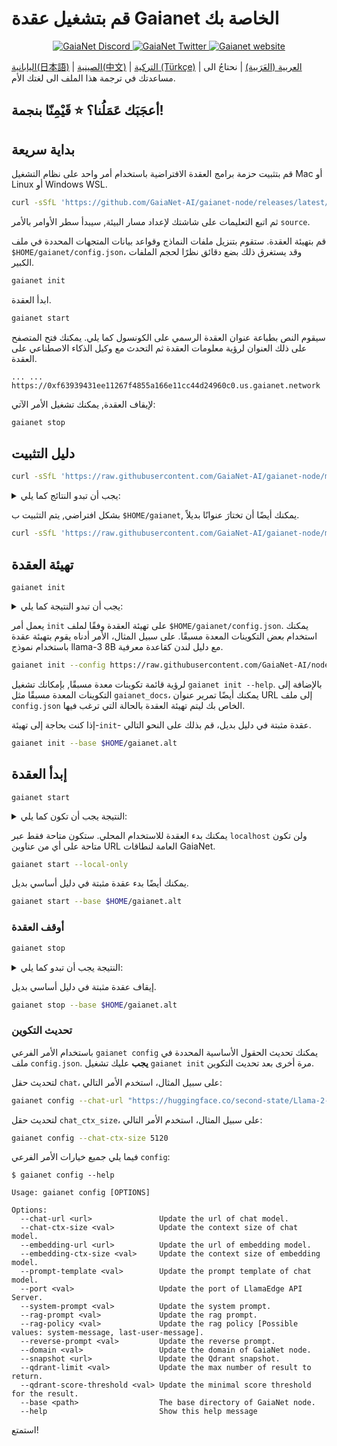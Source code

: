 # قم بتشغيل عقدة Gaianet الخاصة بك


<p align="center">
  <a href="https://discord.gg/gaianet-ai">
    <img src="https://img.shields.io/badge/chat-Discord-7289DA?logo=discord" alt="GaiaNet Discord">
  </a>
  <a href="https://twitter.com/Gaianet_AI">
    <img src="https://img.shields.io/badge/Twitter-1DA1F2?logo=twitter&amp;logoColor=white" alt="GaiaNet Twitter">
  </a>
   <a href="https://www.gaianet.ai/">
    <img src="https://img.shields.io/website?up_message=Website&url=https://www.gaianet.ai/" alt="Gaianet website">
  </a>
</p>



[اليابانية(日本語)](README-ja.md) | [الصينية(中文)](README-cn.md) | [التركية (Türkçe)](README-tr.md) | [العربية (العَرَبية)](README-ar.md) | نحتاجُ الى مساعدتك في ترجمة  هذا الملف الى لغتك الأم.


أعجَبَك عَمَلُنا؟ ⭐ قَيْمِنّا بنجمة!
---

## بداية سريعة

قم بتثبيت حزمة برامج العقدة الافتراضية باستخدام أمر واحد على نظام التشغيل Mac أو Linux أو Windows WSL.

```bash
curl -sSfL 'https://github.com/GaiaNet-AI/gaianet-node/releases/latest/download/install.sh' | bash
```

ثم اتبع التعليمات على شاشتك لإعداد مسار البيئة, سيبدأ سطر الأوامر بالأمر `source`.

قم بتهيئة العقدة. ستقوم بتنزيل ملفات النماذج وقواعد بيانات المتجهات المحددة في ملف `$HOME/gaianet/config.json`، وقد يستغرق ذلك بضع دقائق نظرًا لحجم الملفات الكبير.

```bash
gaianet init
```

ابدأ العقدة.

```bash
gaianet start
```
سيقوم النص بطباعة عنوان العقدة الرسمي على الكونسول كما يلي.
يمكنك فتح المتصفح على ذلك العنوان لرؤية معلومات العقدة ثم التحدث مع وكيل الذكاء الاصطناعي على العقدة.

```
... ... https://0xf63939431ee11267f4855a166e11cc44d24960c0.us.gaianet.network
```

لإيقاف العقدة, يمكنك تشغيل الأمر الآتي:

```bash
gaianet stop
```

## دليل التثبيت

```bash
curl -sSfL 'https://raw.githubusercontent.com/GaiaNet-AI/gaianet-node/main/install.sh' | bash
```

<details><summary> يجب أن تبدو النتائج كما يلي: </summary>

```console
[+] Downloading default config file ...

[+] Downloading nodeid.json ...

[+] Installing WasmEdge with wasi-nn_ggml plugin ...

Info: Detected Linux-x86_64

Info: WasmEdge Installation at /home/azureuser/.wasmedge

Info: Fetching WasmEdge-0.13.5

/tmp/wasmedge.2884467 ~/gaianet
######################################################################## 100.0%
~/gaianet
Info: Fetching WasmEdge-GGML-Plugin

Info: Detected CUDA version:

/tmp/wasmedge.2884467 ~/gaianet
######################################################################## 100.0%
~/gaianet
Installation of wasmedge-0.13.5 successful
WasmEdge binaries accessible

    The WasmEdge Runtime wasmedge version 0.13.5 is installed in /home/azureuser/.wasmedge/bin/wasmedge.


[+] Installing Qdrant binary...
    * Download Qdrant binary
################################################################################################## 100.0%

    * Initialize Qdrant directory

[+] Downloading the rag-api-server.wasm ...
################################################################################################## 100.0%

[+] Downloading dashboard ...
################################################################################################## 100.0%
```

</details>

بشكل افتراضي, يتم التثبيت ب `$HOME/gaianet`, يمكنك أيضًا أن تختارَ عنوانًا بديلاً.

```bash
curl -sSfL 'https://raw.githubusercontent.com/GaiaNet-AI/gaianet-node/main/install.sh' | bash -s -- --base $HOME/gaianet.alt
```

## تهيئة العقدة

```
gaianet init
```

<details><summary> يجب أن تبدو النتيجة كما يلي: </summary>

```bash
[+] Downloading Llama-2-7b-chat-hf-Q5_K_M.gguf ...
############################################################################################################################## 100.0%############################################################################################################################## 100.0%

[+] Downloading all-MiniLM-L6-v2-ggml-model-f16.gguf ...

############################################################################################################################## 100.0%############################################################################################################################## 100.0%

[+] Creating 'default' collection in the Qdrant instance ...

    * Start a Qdrant instance ...

    * Remove the existed 'default' Qdrant collection ...

    * Download Qdrant collection snapshot ...
############################################################################################################################## 100.0%############################################################################################################################## 100.0%

    * Import the Qdrant collection snapshot ...

    * Recovery is done successfully
```

</details>

يعمل أمر `init` على تهيئة العقدة وفقًا لملف `$HOME/gaianet/config.json`. يمكنك استخدام بعض التكوينات المعدة مسبقًا. على سبيل المثال، الأمر أدناه يقوم بتهيئة عقدة باستخدام نموذج llama-3 8B مع دليل لندن كقاعدة معرفية.

```bash
gaianet init --config https://raw.githubusercontent.com/GaiaNet-AI/node-configs/main/llama-3-8b-instruct_london/config.json
```

لرؤية قائمة تكوينات معدة مسبقًا, بإمكانك تشغيل `gaianet init --help`.
بالإضافة إلى التكوينات المعدة مسبقًا مثل `gaianet_docs`، يمكنك أيضًا تمرير عنوان URL إلى ملف `config.json` الخاص بك ليتم تهيئة العقدة بالحالة التي ترغب فيها.


إذا كنت بحاجة إلى تهيئة-`init`- عقدة مثبتة في دليل بديل، قم بذلك على النحو التالي.

```bash
gaianet init --base $HOME/gaianet.alt
```

## إبدأ العقدة

```
gaianet start
```

<details><summary> النتيجة يجب أن تكون كما يلي: </summary>

```bash
[+] Starting Qdrant instance ...

    Qdrant instance started with pid: 39762

[+] Starting LlamaEdge API Server ...

    Run the following command to start the LlamaEdge API Server:

wasmedge --dir .:./dashboard --nn-preload default:GGML:AUTO:Llama-2-7b-chat-hf-Q5_K_M.gguf --nn-preload embedding:GGML:AUTO:all-MiniLM-L6-v2-ggml-model-f16.gguf rag-api-server.wasm --model-name Llama-2-7b-chat-hf-Q5_K_M,all-MiniLM-L6-v2-ggml-model-f16 --ctx-size 4096,384 --prompt-template llama-2-chat --qdrant-collection-name default --web-ui ./ --socket-addr 0.0.0.0:8080 --log-prompts --log-stat --rag-prompt "Use the following pieces of context to answer the user's question.\nIf you don't know the answer, just say that you don't know, don't try to make up an answer.\n----------------\n"


    LlamaEdge API Server started with pid: 39796
```

</details>

يمكنك بدء العقدة للاستخدام المحلي. ستكون متاحة فقط عبر `localhost` ولن تكون متاحة على أي من عناوين URL العامة لنطاقات GaiaNet.

```bash
gaianet start --local-only
```

يمكنك أيضًا بدء عقدة مثبتة في دليل أساسي بديل.

```bash
gaianet start --base $HOME/gaianet.alt
```

### أوقف العقدة

```bash
gaianet stop
```

<details><summary> النتيجة يجب أن تبدو كما يلي: </summary>

```bash
[+] Stopping WasmEdge, Qdrant and frpc ...
```

</details>

إيقاف عقدة مثبتة في دليل أساسي بديل.

```bash
gaianet stop --base $HOME/gaianet.alt
```

### تحديث التكوين

باستخدام الأمر الفرعي `gaianet config` يمكنك تحديث الحقول الأساسية المحددة في ملف `config.json`. **يجب** عليك تشغيل `gaianet init` مرة أخرى بعد تحديث التكوين.



لتحديث حقل `chat`، على سبيل المثال، استخدم الأمر التالي:

```bash
gaianet config --chat-url "https://huggingface.co/second-state/Llama-2-13B-Chat-GGUF/resolve/main/Llama-2-13b-chat-hf-Q5_K_M.gguf"
```

لتحديث حقل `chat_ctx_size`، على سبيل المثال، استخدم الأمر التالي:

```bash
gaianet config --chat-ctx-size 5120
```

فيما يلي جميع خيارات الأمر الفرعي `config`:

```console
$ gaianet config --help

Usage: gaianet config [OPTIONS]

Options:
  --chat-url <url>               Update the url of chat model.
  --chat-ctx-size <val>          Update the context size of chat model.
  --embedding-url <url>          Update the url of embedding model.
  --embedding-ctx-size <val>     Update the context size of embedding model.
  --prompt-template <val>        Update the prompt template of chat model.
  --port <val>                   Update the port of LlamaEdge API Server.
  --system-prompt <val>          Update the system prompt.
  --rag-prompt <val>             Update the rag prompt.
  --rag-policy <val>             Update the rag policy [Possible values: system-message, last-user-message].
  --reverse-prompt <val>         Update the reverse prompt.
  --domain <val>                 Update the domain of GaiaNet node.
  --snapshot <url>               Update the Qdrant snapshot.
  --qdrant-limit <val>           Update the max number of result to return.
  --qdrant-score-threshold <val> Update the minimal score threshold for the result.
  --base <path>                  The base directory of GaiaNet node.
  --help                         Show this help message
```

استمتع!
